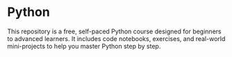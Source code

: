 # Python
This repository is a free, self-paced Python course designed for beginners to advanced learners. It includes code notebooks, exercises, and real-world mini-projects to help you master Python step by step.
